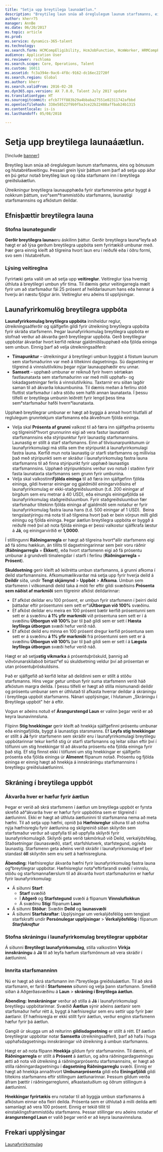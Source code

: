 ```yaml
---
title: "Setja upp breytilega launaáætlun."
description: "Breytileg laun snúa að óreglulegum launum starfsmanns, eins og bónusum og hlutabréfaveitingu. Þetta efnisatriði lýsir þáttum sem þarf að setja upp áður en þú getur notað breytileg laun og ráða starfsmann inn í breytilega greiðsluáætlun."
author: kherr75
manager: AnnBe
ms.date: 06/20/2017
ms.topic: article
ms.prod: 
ms.service: dynamics-365-talent
ms.technology: 
ms.search.form: HCMCompEligibility, HcmJobFunction, HcmWorker, HRMCompPerfPlan
audience: Application User
ms.reviewer: rschloma
ms.search.scope: Core, Operations, Talent
ms.custom: 16011
ms.assetid: fc3a394e-9ac6-4f8c-9162-dc16ec22720f
ms.search.region: Global
ms.author: kherr
ms.search.validFrom: 2016-02-28
ms.dyn365.ops.version: AX 7.0.0, Talent July 2017 update
ms.translationtype: HT
ms.sourcegitcommit: efcb77ff883b29a4bbaba27551e02311742afbbd
ms.openlocfilehash: 338e58522f9b9fba3ce22b22488affbab24b1315
ms.contentlocale: is-is
ms.lasthandoff: 05/08/2018

---
```


# <a name="create-variable-compensation-plans"></a>Setja upp breytilega launaáætlun.

[!include [banner](includes/banner.md)]

Breytileg laun snúa að óreglulegum launum starfsmanns, eins og bónusum og hlutabréfaveitingu. Þessari grein lýsir þáttum sem þarf að setja upp áður en þú getur notað breytileg laun og ráða starfsmann inn í breytilega greiðsluáætlun.

Útreikningur breytilegra launaupphæða fyrir starfsmennina getur byggt á nokkrum þáttum, svo°sem°frammistöðu starfsmanns, launastigi starfsmannsins og afköstum deildar.

## <a name="variable-compensation-components"></a>Efnisþættir breytilegra launa
### <a name="create-compensation-types"></a>Stofna launategundir

**Gerðir breytilegra launa**eru áskilinn þáttur. Gerðir breytilegra launa°leyfa að hægt er að lýsa gerðum breytilegra uppbóta sem fyrirtækið umbunar með. Þær gera einnig kleift að tilgreina hvort laun eru í reiðufé eða í öðru formi, svo sem í hlutabréfum.

### <a name="describe-vesting-rules"></a>Lýsing veitireglna

Fyrirtæki geta valið um að setja upp **veitireglur**. Veitireglur lýsa hvernig úthluta á breytilegri umbun yfir tíma. Til dæmis getur veitingarregla mælt fyrir um að starfsmaður fái 25 prósent af heildarlaunum hans eða hennar á hverju ári næstu fjögur árin. Veitireglur eru aðeins til upplýsingar.

## <a name="variable-compensation-plans"></a>Launafyrirkomulög breytilegra uppbóta
**Launafyrirkomulag breytilegra uppbóta** inniheldur reglur, útreikningsaðferðir og sjálfgefin gildi fyrir útreikning breytilegra uppbóta fyrir skráða starfsmenn. Þegar launafyrirkomulag breytilegra uppbóta er stofnað verður að ákvarða gerð breytilegrar uppbóta. Gerð breytilegrar uppbótar ákvarðar hvort kerfið reiknar gjaldmiðilsupphæð eða fjölda eininga sem umbun. Einnig þarf að velja útreikningsaðferð:

-   **Tímapunktur** – útreikningur á breytilegri umbun byggist á föstum launum sem starfsmaðurinn var með á tiltekinni dagsetningu. Sú dagsetning er tilgreind á vinnslutilvikinu þegar nýjar launaupphæðir eru unnar.
-   **Samsett** – upphæð umbunar er reiknuð fyrir hvern sértækan fastlaunataxta sem starfsmaðurinn var með milli upphafs- og lokadagsetningar ferlis á vinnslutilvikinu. Taxtarnir eru síðan lagðir saman til að ákvarða lokaumbunina. Til dæmis meðan á ferlinu stóð fluttist starfsmaður í aðra stöðu sem hafði annan launataxta. Í þessu tilfelli er breytilega umbunin leiðrétt fyrir lengd þess tíma sem°starfsmaður hafði hvern°launataxta.

Upphæð breytilegrar umbunar er hægt að byggja á annað hvort hlutfalli af reglulegum grunntekjum starfsmanns eða ákveðnum fjölda eininga.

-   Velja skal **Prósenta af grunni** valkost til að færa inn sjálfgefna prósentu og tilgreinið°hvort grunnurinn eigi að vera fastur launataxti starfsmannsins eða stýripunktur fyrir launastig starfsmannsins. Launastig er stillt á starf starfsmanns. Einn af tilvísunarpunktunum úr launafyrirkomulagi má stilla sem the stýripunkt á launafyrirkomulagi fastra launa. Kerfið mun nota launastig úr starfi starfsmanns og millivísa það með stýripunkti sem er skráður í launafyrirkomulag fastra launa starfsmanns til að finna stýripunkt fyrir upphæð launastigs starfsmannsins. Upphæð stýripunktsins verður svo notuð í staðinn fyrir fasta launataxta starfsmanns sem grunn fyrir umbunina.
-   Velja skal valkostinn**Fjölda eininga** til að færa inn sjálfgefinn fjölda eininga, gildi hverrar einingar og gjaldmiðil einingarvirðisins ef launafyrirkomulag er ekki-staðgreiðsluumbun (t.d. 200 einingar af birgðum sem eru metnar á 40 USD), eða einungis einingafjölda sé launafyrirkomulag staðgreiðsluumbun. Fyrir staðgreiðsluumbun fær starfsmaður tiltekinn fjölda eininga af gjaldmiðli sem notaður er fyrir launafyrirkomulag fastra launa hans (t.d. 500 einingar af 1 USD).  Beina tengslastýringu má nota til að tilgreina hvort það er bein vörpun milli gildi einingu og fjölda eininga. Þegar áætlun breytilegra uppbóta er byggð á reiðufé með því að nota fjölda eininga er þessi valkostur sjálfkrafa læstur á **Já**, og einingarvirðið er **1,0000**.

Í stillingunni **Ráðningarregla** er hægt að tilgreina hvort°allir starfsmenn eigi að fá sömu hækkun, án tillits til dagsetningarinnar sem þeir voru ráðnir (**Ráðningarregla** = **Ekkert**), eða hvort starfsmenn eigi að fá prósentu umbunar á grundvelli tímalengdar í starfi í ferlinu (**Ráðningarregla** = **Prósent**). 

**Skuldsetning** gerir kleift að leiðrétta umbun starfsmanns, á grunni afkoma í deild starfsmannsins. Afkomumælikvarðar má setja upp fyrir hverja deild á **Deildir** síða, undir **Tengt skjámynd** &gt; **Uppbót** &gt; **Afkoma**. Umbun sem starfsmenn í viðkomandi deild taka á móti fer eftir gildi svæðisins **Prósenta sem náðist af markmiði** sem tilgreinir afköst deildarinnar:

-   Ef afköst deildar eru 100 prósent, er umbun fyrir starfsmenn í þeirri deild þáttaðar eftir prósentunni sem sett er°á**Útborgun við 100%** svæðinu.
-   Ef afköst deildar eru meira en 100 prósent bætir kerfið prósentunni sem sett er á svæðinu **á 1% yfir markmiði** við prósentuna sem sett er í á svæðinu **Útborgun við 100%** þar til það gildi sem er sett í **Hæsta leyfilega útborgun** svæði hefur verið náð.
-   Ef afköst deild eru minna en 100 prósent dregur kerfið prósentuna sem sett er á svæðinu **á 1% yfir markmiði** frá prósentunni sem sett er á svæðinu **Útborgun við 100%** þar til það gildi sem er sett í á **Lægsta leyfilega útborgun** svæði hefur verið náð.

Hægt er að setja**stig vikmarka** á prósentuþröskuld, þannig að viðvörunarskilaboð birtast°ef sú skuldsetning veldur því að prósentan er utan prósentuþröskuldsins. 

Það er sjálfgefið að kerfið leitar að deildinni sem er stillt á stöðu starfsmanns. Hins vegar getur umbun fyrir suma starfsmenn verið háð afköstum margra deilda. Í þessu tilfelli er hægt að stilla mismunandi deildir og prósentu umbunar sem er úthlutað til afkasta hverrar deildar á skráningu í breytilega uppbót starfsmanns. Nánari upplýsingar, í hlutanum „Skráningu í Breytilega uppbót" hér á eftir. 

Vogun er aðeins notuð ef **Árangurstengd Laun** er valinn þegar verið er að keyra launavinnsluna. 

Flipinn **Stig hnekkingar** gerir kleift að hnekkja sjálfgefinni prósentu umbunar eða einingafjölda, byggt á launastigs starsmanns. Ef **Leyfa stig hnekkingar** er stillt á **Já** fyrir starfsmenn sem skráðir eru í launafyrirkomulagi breytilegu uppbótarinnar tekur kerfið stig úr starfi starfsmanns og leitar síðan eftir því í töflunni um stig hnekkingar til að ákvarða prósentu eða fjölda eininga fyrir það stig. Ef stig finnst ekki í töflunni um stig hnekkingar er sjálfgefin prósenta eða fjölda eininga úr **Almennt** flipanum notað. Prósentu og fjölda eininga er einnig hægt að hnekkja á innskráningu starfsmannsins í breytilegu greiðsluáætluninni.

## <a name="variable-compensation-enrollment"></a>Skráning í breytilega uppbót
### <a name="determine-who-is-eligible-for-the-plan"></a>Ákvarða hver er hæfur fyrir áætlun

Þegar er verið að skrá starfsmenn í áætlun um breytilega uppbót er fyrsta skrefið að°ákvarða hver er hæfur fyrir uppbótina sem er tilgreind í áætluninni. Ekki er hægt að úthluta áætluninni til starfsmanna nema að meta hæfni. Til að setja upp hæfni, opnið þá **Hæfnisreglur** síðuna til að stofna nýja hæfnisreglu fyrir áætlunina og skilgreinið síðan skilyrðin sem starfsmaður verður að uppfylla til að uppfylla skilyrði fyrir launafyrirkomulagið. Skilyrði geta verið takmörkuð við Deild, verkalýðsfélag, Staðsetningar (launasvæði), starf, starfshlutverk, starfstegund, og/eða launastig. Starfsmenn geta aðeins verið skráðir í launafyrirkomulag ef þeir standast **öll** skilyrðin sem eru sett á hæfnisregluna. 

**Ábending:** Hæfnisreglur ákvarða hæfni fyrir launafyrirkomulag fastra launa og°breytilegrar uppbótar. Hæfnisreglur nota°eftirfarandi svæði í vinnslu, stöðu og starfsmannafærslum til að ákvarða hvort starfsmaðurinn er hæfur fyrir launafyrirkomulag:

- Á síðunni **Starf**:
  -   **Starf** svæðið
  -   Í **Aðgerð** og **Starfstegund** svæði á flipanum **Vinnsluflokkun**
  -   Á svæðinu **Stig**í flipanum **Laun**
- Á síðunni **Stöður**: Svæðin **Deild** og **launasvæði**
- Á síðunni <strong>Starfskraftar</strong>: Upplýsingar um verkalýðsfélög sem tengjast starfskrafti undir <strong>Persónulegar upplýsingar</strong> &gt; <strong>Verkalýðsfélög</strong> í flipanum *<strong><em>Starfskraftur</em></strong>*

### <a name="enable-enrollment-for-the-variable-compensation-plan"></a>Stofna skráningu í launafyrirkomulag breytilegrar uppbótar

Á síðunni **Breytilegt launafyrirkomulag**, stilla valkostinn **Virkja innskráningu** á **Já** til að leyfa hæfum starfsmönnum að vera skráðir í áætluninni.

### <a name="enroll-the-employee"></a>Innrita starfsmanninn

Nú er hægt að skrá starfsmann inn í°breytilega greiðsluáætlun. Til að skrá starfsmann, er farið í **Starfsmenn** síðunni og velja þann starfsmann. Smellið síðan á Aðgerðasvæðinu á **Laun** &gt; **skráning í Breytilega áætlun**. 

**Ábending:** **Innskráningar** verður að stilla á **Já** í launafyrirkomulagi breytilegu uppbótarinnar. Svæðið **Áætlun** sýnir aðeins áætlanir sem starfsmaður hefur rétt á, byggt á hæfnisreglur sem eru settir upp fyrir þær áætlanir. Ef hæfnisregla er ekki stillt fyrir áætlun, verður enginn starfsmenn hæfur fyrir þá áætlun. 

Gangið úr skugga um að reiturinn **gildisdagsetning** er stillt á rétt. Ef áætlun breytilegrar uppbótar notar **Samsetta** útreikningsaðferð, þarf að hafa í huga upphafsdagsetningu innskráningar við útreikning á umbun starfsmanns. 

Hægt er að nota flipann **Hnekkja** gildum fyrir starfsmanninn. Til dæmis, ef **Ráðningarregla** er stillt á **Prósent** á áætlun, og aðra ráðningardagsetningu ætti að nota við útreikning á ráðningarprósentu starfsmannsins, er hægt að stilla ráðningardagsetningu í **dagsetning Ráðningarreglu** svæði. Einnig er hægt að hnekkja annaðhvort **Umbunarprósenta** gildi eða **Einingafjöldi** gildi tiltekins starfsmanns eftir stillingum áætlunarinnar. Þessum gildum verða áfram þættir í ráðningarreglunni, afkastastuðlum og öðrum stillingum á áætluninni. 

**Hnekkingar fyrirtækis** eru notaðar til að byggja umbun starfsmanns á afköstum einnar eða fleiri deilda. Prósenta sem er úthlutað á milli deilda ætti samanlagt að vera 100 prósent. Einnig er tekið tillit til einstaklingsframmistöðu starfsmanns. Þessar stillingar eru aðeins notaðar ef **árangurstengd Laun** er valið þegar verið er að keyra launavinnsluna.

<a name="additional-resources"></a>Frekari upplýsingar
--------

[Launafyrirkomulag](compensation-plans.md)




